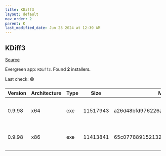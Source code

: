 ```yaml
---
title: KDiff3
layout: default
nav_order: 2
parent: K
last_modified_date: Jun 23 2024 at 12:39 AM
---
```


## KDiff3

[Source](https://kdiff3.sourceforge.net/)

Evergreen app: `KDiff3`. Found **2** installers.

Last check: 🟢

| Version | Architecture | Type | Size     | Md5                              | URI                                                                                                                                                                                                |
| ------- | ------------ | ---- | -------- | -------------------------------- | -------------------------------------------------------------------------------------------------------------------------------------------------------------------------------------------------- |
| 0.9.98  | x64          | exe  | 11517943 | a26d48bfd976226a026398e006b22d2c | [https://gigenet.dl.sourceforge.net/project/kdiff3/kdiff3/0.9.98/KDiff3-64bit-Setup_0.9.98-2.exe](https://gigenet.dl.sourceforge.net/project/kdiff3/kdiff3/0.9.98/KDiff3-64bit-Setup_0.9.98-2.exe) |
| 0.9.98  | x86          | exe  | 11413841 | 65c0778891521325b334f9cb98c3b041 | [https://gigenet.dl.sourceforge.net/project/kdiff3/kdiff3/0.9.98/KDiff3-32bit-Setup_0.9.98-3.exe](https://gigenet.dl.sourceforge.net/project/kdiff3/kdiff3/0.9.98/KDiff3-32bit-Setup_0.9.98-3.exe) |

